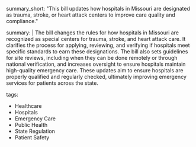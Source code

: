 summary_short: "This bill updates how hospitals in Missouri are designated as trauma, stroke, or heart attack centers to improve care quality and compliance."

summary: |
  The bill changes the rules for how hospitals in Missouri are recognized as special centers for trauma, stroke, and heart attack care. It clarifies the process for applying, reviewing, and verifying if hospitals meet specific standards to earn these designations. The bill also sets guidelines for site reviews, including when they can be done remotely or through national verification, and increases oversight to ensure hospitals maintain high-quality emergency care. These updates aim to ensure hospitals are properly qualified and regularly checked, ultimately improving emergency services for patients across the state.

tags:
  - Healthcare
  - Hospitals
  - Emergency Care
  - Public Health
  - State Regulation
  - Patient Safety
